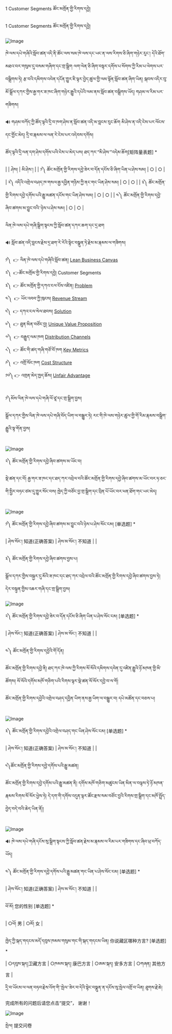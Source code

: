 1 Customer Segments ཚོང་མགྲོན་གྱི་རིགས་དབྱེ།

1 Customer Segments ཚོང་མགྲོན་གྱི་རིགས་དབྱེ།



![Image](images/00001.jpeg) 


  
ཁེ་ལས་དཔེ་གཞིའི་སློབ་ཚན་འདི་ནི་ཚོང་ལས་སམ་ཁེ་ལས་དང་ཡང་ན་ལས་རིགས་ཅི་ཞིག་གཉེར་རུང་། དེའི་ཐོག་མཐའ་བར་གསུམ་དུ་བསམ་གཞིག་དང་གྲ་སྒྲིག ལག་ལེན་ཅི་ཞིག་བསྟར་དགོས་པ་སོགས་ཀྱི་རིམ་པ་ལེགས་པར་བསྒྲིགས་ཏེ། རྩ་བའི་དམིགས་འབེན་དངོན་གྱུར་ཇི་ལྟར་བྱེད་ཚུལ་གྱི་ལམ་སྟོན་སློབ་ཚན་ཞིག་ཡིན། སྐབས་འདིར་བུ་མོ་སྒྲོལ་དཀར་གྱིས་རྒྱ་གར་ཟ་ཁང་ཞིག་གཉེར་རྒྱུའི་དཔེའི་ལམ་ནས་སློབ་ཚན་བསྒྲིགས་ཡོད། གཤམ་ལ་རིམ་པར་གཟིགས།  
  
🔊 གཤམ་བཀོད་ཀྱི་ཚོད་ལྟའི་དྲི་བ་ཁག་ཤེས་ན་སློབ་ཚན་འདི་མ་བླངས་རུང་ཆོག མི་ཤེས་ན་འདི་ངེས་པར་ལོངས་དང་གྱོང་མེད། དྲི་བ་རྣམས་ལ་ལན་རེ་ངེས་པར་འདེབས་དགོས།



  
ཚོད་ལྟའི་དྲི་ལན་དག་ཤེས་དགོས་པའི་ངེས་པ་མེད་པས། ཐད་ཀར་“མི་ཤེས་”འདེམ་ཆོག[矩阵量表题] *




|  | ཤེས། | མི་ཤེས་། |
| ༡༽ ཚོང་མགྲོན་གྱི་རིགས་དབྱེ་ཟེར་བ་དོན་དངོས་ཅི་ཞིག་ཡིན་པ་ཤེས་སམ། | ○ | ○ |
| ༢༽ འདིའི་འགྲེལ་བཤད་ཁ་གསལ་རྒྱ་དབྱིན་གཉིས་ཀྱི་ནང་གང་ཡིན་ཤེས་སམ། | ○ | ○ |
| ༣༽ ཚོང་མགྲོན་གྱི་རིགས་དབྱེ་དགོས་པའི་རྒྱུ་མཚན་དངོས་གང་ཡིན་ཤེས་སམ། | ○ | ○ |
| ༤༽ ཚོང་མགྲོན་གྱི་རིགས་དབྱེ་ཞིབ་ཚགས་མ་བྱུང་བའི་་ཉེས་པ་ཤེས་སམ། | ○ | ○ |



ལིན་ཁེ་ལས་དཔེ་གཞི་སྒྲིག་སྟངས་ཀྱི་སློབ་ཚན་དཀར་ཆག་དང་དྲ་ཐག  
  
🔊 སློབ་ཚན་འདི་བླངས་རྗེས་དྲ་ཐག་རེ་རེའི་སྟེང་བསྣུན་ཏེ་རྗེས་མ་རྣམས་ལ་གཟིགས།  
  
༡༽  👉 ལིན་ཁེ་ལས་དཔེ་གཞིའི་སློབ་ཚན། [Lean Business Canvas](=101186626)  
༢༽  👉ཚོང་མགྲོམ་གྱི་རིགས་དབྱེ། Customer Segments  
༣༽  👉 ཚོང་མགྲོན་གྱི་དཀའ་ངལ་ངོས་འཛིན། [Problem](=101186626)  
༤༽  👉 ཡོང་འབབ་ཀྱི་ཁུངས། [Revenue Stream](=101186626)  
༥༽  👉 དཀའ་ངལ་སེལ་ཐབས། [Solution](=101186626)  
༦༽  👉 ཐུན་མིན་བཙོང་བྱ། [Unique Value Proposition](=101186626)  
༧༽  👉 བརྒྱུད་ལམ་ཁག [Distribution Channels](=101186626)  
༨༽  👉 ཚོང་གི་ཚད་གཞི་གཙོ་བོ་ཁག [Key Metrics](=101186626)  
༩༽  👉 འགྲོ་སོང་ཁག [Cost Structure](=101186626)  
༡༠༽ 👉 འགྲན་མེད་ཁྱད་ཆོས། [Unfair Advantage](=101186626)  
 



༡༽མོས་ལིན་ཁེ་ལས་དཔེ་གཞི་ལོ་ཙཱ་དང་གྲ་སྒྲིག་བྱས།  
  
སྒྲོལ་དཀར་གྱིས་ལིན་ཁེ་ལས་དཔེ་གཞི་བོད་ཡིག་ལ་བསྒྱུར་ཏེ། རང་གི་ཁེ་ལས་གཉེར་ཚུལ་གྱི་གོ་རིམ་རྣམས་བསྒྲིག་རྒྱུའི་སྟ་གོན་བྱས།  
 


![Image](images/000002.png)




  
༢༽ ཚོང་མགྲོན་གྱི་རིགས་དབྱེ་ཞིབ་ཚགས་མ་ཡོང་བ།  
  
སྡེ་ཚན་དང་བོ། རྒྱ་གར་ཟ་ཁང་དང་ཐད་ཀར་འབྲེལ་བའི་ཚོང་མགྲོན་གྱི་རིགས་དབྱེ་ཞིབ་ཚགས་མ་ཡོང་བར་ཧ་ཅང་གི་སྤྱིར་བཏང་ཙམ་དུ་གྱུར་སོང་བས། ཁྱེད་ཀྱི་བཙོང་བྱ་གྲ་སྒྲིག་དང་བྲིན་པོ་ཡོང་བར་ཕན་ཐོག་གང་ཡང་མེད།  
 


![Image](images/000006.png)




  
༡༽ ཚོང་མགྲོན་གྱི་རིགས་དབྱེ་ཞིབ་ཚགས་མ་བྱུང་བའི་ཉེས་པ་ཤེས་སོང་ངམ། [单选题] *




| ཤེས་སོང་། 知道(正确答案) | ཤེས་མ་སོང་། 不知道 |  |



༣༽ ཚོང་མགྲོན་གྱི་རིགས་དབྱེ་ཞིབ་ཚགས་བྱས་པ།  
  
སྒྲོལ་དཀར་གྱིས་བསྐྱར་དུ་མོའི་ཟ་ཁང་དང་ཐད་ཀར་འབྲེལ་བའི་ཚོང་མགྲོན་གྱི་རིགས་དབྱེ་ཞིབ་ཚགས་བྱས་ཏེ། དེར་བསྟུན་གྱིས་འཆར་གཞི་དང་གྲ་སྒྲིག་བྱས།  



![Image](images/000007.png)




  
༢༽ ཚོང་མགྲོན་གྱི་རིགས་དབྱེ་ཟེར་བ་དོན་དངོས་ཅི་ཞིག་ཡིན་པ་ཤེས་སོང་ངམ། [单选题] *




| ཤེས་སོང་། 知道(正确答案) | ཤེས་མ་སོང་། 不知道 |  |



༤༽ ཚོང་མགྲོན་གྱི་རིགས་དབྱེའི་གོ་དོན།  
  
ཚོང་མགྲོན་གྱི་རིགས་དབྱེ་ནི། ཐད་ཀར་ཁེ་ལས་ཀྱི་རིགས་སོ་སོའི་དམིགས་དབེན་དུ་འཛིན་རྒྱུའི་ཉོ་མཁན་གྱི་མི་ཚོགས། སོ་སོའི་དགོས་མཁོ་གཅིག་པའི་རིགས་ལྟར་སྡེ་ཚན་སོ་སོར་དབྱེ་བ་ལ་གོ།  



ཚོང་མགྲོན་གྱི་རིགས་དབྱེའི་འགྲེལ་བཤད་དབྱིན་ཡིག་ནས་རྒྱ་ཡིག་ལ་བསྒྱུར་བ། དཔེ་མཚོན་དང་བཅས་པ།  
 


![Image](images/000003.png)




  
༣༽ ཚོང་མགྲོན་གྱི་རིགས་དབྱེའི་འགྲེལ་བཤད་གང་ཡིན་ཤེས་སོང་ངམ། [单选题] *




| ཤེས་སོང་། 知道(正确答案) | ཤེས་མ་སོང་། 不知道 |  |



༥༽ཚོང་མགྲོན་གྱི་རིགས་དབྱེ་དགོས་པའི་རྒྱུ་མཚན།  
  
ཚོང་མགྲོན་གྱི་རིགས་དབྱེ་དགོས་པའི་རྒྱུ་མཚན་ནི། དགོས་མཁོ་གཅིག་མཚུངས་ཡིན་མིན་ལ་བལྟས་ཏེ་ཉོ་མཁན་རྣམས་རིགས་སོ་སོར་ཕྱེས་ཏེ། དེ་དག་གི་དགོས་འདུན་ལྟར་ཚོང་རྫས་སམ་བཙོང་བྱའི་རིགས་གྲ་སྒྲིག་དང་མཁོ་སྤྲོད་བྱེད་བདེ་བའི་ཆེད་ཡིན་ནོ།།  
 


![Image](images/000005.png)


  
🔊 ཁེ་ལས་དཔེ་གཞི་དངོས་སུ་སྒྲིག་སྟངས་ཀྱི་སློབ་ཚན་རྗེས་མ་རྣམས་ལ་རིམ་པར་གཟིགས་དང་ཞིབ་ཕྲ་བཀོད་ཡོད།



  
༤༽ ཚོང་མགྲོན་གྱི་རིགས་དབྱེ་དགོས་པའི་རྒྱུ་མཚན་གང་ཡིན་པ་ཤེས་སོང་ངམ། [单选题] *




| ཤེས་སོང་། 知道(正确答案) | ཤེས་མ་སོང་། 不知道 |  |



ཕོ་མོ། 您的性别 [单选题] *




| ○ཕོ། 男 | ○མོ། 女 |



ཁྱེད་ཀྱི་སྐད་གདངས་མདོ་དབུས་ཁམས་གསུམ་གང་གི་སྐད་གདངས་ཡིན། 你说藏区哪种方言? [单选题] *




| ○དབུས་སྐད།卫藏方言 | ○ཁམས་སྐད། 康巴方言 | ○ཨམ་སྐད། 安多方言 | ○གཞན། 其他方言 |



དྲི་བ་ཡོངས་ལ་ལན་བཏབ་རྗེས་འོག་གི་་སྤེལ་་ཟེར་བ་དེའི་སྟེང་བསྣུན་ན་དངོས་སུ་སྤེལ་འགྲོ་བ་ཡིན། ཐུགས་རྗེ་ཆེ།  
  
完成所有的问题后请您点击“提交”， 谢谢！ 


![Image](images/000000.png)


སྤེལ། 提交问卷






